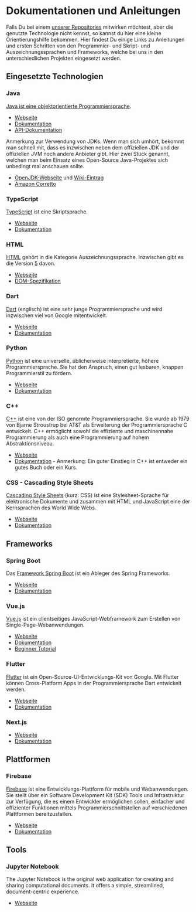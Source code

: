# Dokumentationen und Anleitungen

Falls Du bei einem [unserer Repositories](https://github.com/orgs/it-at-m/repositories)  mitwirken möchtest, aber die genutzte Technologie nicht kennst, so kannst du hier eine kleine Orientierungshilfe bekommen. Hier findest Du einige Links zu Anleitungen und ersten Schritten von den Programmier- und Skript- und Auszeichnungssprachen und Frameworks, welche bei uns in den unterschiedlichen Projekten eingesetzt werden.


## Eingesetzte Technologien

### Java
[Java ist eine objektorientierte Programmiersprache](https://de.wikipedia.org/wiki/Java_(Programmiersprache)).

* [Webseite](https://www.oracle.com/java/)
* [Dokumentation](https://docs.oracle.com/en/java/index.html)
* [API-Dokumentation](https://docs.oracle.com/en/java/javase/18/docs/api/index.html)

Anmerkung zur Verwendung von JDKs. Wenn man sich umhört, bekommt man schnell mit, dass es inzwischen neben dem offiziellen JDK und der offiziellen JVM noch andere Anbieter gibt.
Hier zwei Stück genannt, welchen man beim Einsatz eines Open-Source Java-Projektes sich unbedingt mal anschauen sollte.

* [OpenJDK-Webseite](https://openjdk.org/) und [Wiki-Eintrag](https://de.wikipedia.org/wiki/OpenJDK)
* [Amazon Corretto](https://aws.amazon.com/de/corretto/)


### TypeScript
[TypeScript](https://de.wikipedia.org/wiki/TypeScript) ist eine Skriptsprache.

* [Webseite](https://www.typescriptlang.org/)
* [Dokumentation](https://www.typescriptlang.org/docs/)

### HTML
[HTML](https://de.wikipedia.org/wiki/Hypertext_Markup_Language) gehört in die Kategorie Auszeichnungssprache. Inzwischen gibt es die Version [5](https://de.wikipedia.org/wiki/HTML5)  davon.

* [Webseite](https://www.w3.org/html/)
* [DOM-Spezifikation](https://dom.spec.whatwg.org/)

### Dart
[Dart](https://en.wikipedia.org/wiki/Dart_(programming_language)) (englisch) ist eine sehr junge Programmiersprache und wird inzwischen viel von Google mitentwickelt. 


* [Webseite](https://dart.dev/)
* [Dokumentation](https://dart.dev/guides)

### Python
[Python](https://de.wikipedia.org/wiki/Python_(Programmiersprache)) ist eine universelle, üblicherweise interpretierte, höhere Programmiersprache. Sie hat den Anspruch, einen gut lesbaren, knappen Programmierstil zu fördern.

* [Webseite](https://www.python.org/)
* [Dokumentation](https://docs.python.org/3/)

### C++
[C++](https://de.wikipedia.org/wiki/C%2B%2B) ist eine von der ISO genormte Programmiersprache. Sie wurde ab 1979 von Bjarne Stroustrup bei AT&T als Erweiterung der Programmiersprache C entwickelt. C++ ermöglicht sowohl die effiziente und maschinennahe Programmierung als auch eine Programmierung auf hohem Abstraktionsniveau.

* [Webseite](https://isocpp.org/)
* [Dokumentation](http://isocpp.github.io/CppCoreGuidelines/CppCoreGuidelines) - Anmerkung: Ein guter Einstieg in C++ ist entweder ein gutes Buch oder ein Kurs.

### CSS - Cascading Style Sheets
[Cascading Style Sheets](https://de.wikipedia.org/wiki/Cascading_Style_Sheets) (kurz: CSS) ist eine Stylesheet-Sprache für elektronische Dokumente und zusammen mit HTML und JavaScript eine der Kernsprachen des World Wide Webs.

* [Webseite](https://www.w3.org/Style/CSS/)
* [Dokumentation](https://developer.mozilla.org/en-US/docs/Web/CSS)


## Frameworks

### Spring Boot
Das [Framework Spring Boot](https://de.wikipedia.org/wiki/Spring_(Framework)) ist ein Ableger des Spring Frameworks.

* [Webseite](https://spring.io/projects/spring-boot)
* [Dokumentation](https://docs.spring.io/spring-boot/docs/current/reference/html/)

### Vue.js
[Vue.js](https://de.wikipedia.org/wiki/Vue.js) ist ein clientseitiges JavaScript-Webframework zum Erstellen von Single-Page-Webanwendungen.

* [Webseite](https://vuejs.org/)
* [Dokumentation](https://v2.vuejs.org/)
* [Beginner Tutorial](https://vuejs.org/tutorial/#step-1)


### Flutter
[Flutter](https://de.wikipedia.org/wiki/Flutter_(Software)) ist ein Open-Source-UI-Entwicklungs-Kit von Google. Mit Flutter können Cross-Platform Apps in der Programmiersprache Dart entwickelt werden. 

* [Webseite](https://flutter.dev/)
* [Dokumentation](https://docs.flutter.dev/)

### Next.js

* [Webseite](https://nextjs.org)
* [Dokumentation](https://nextjs.org/docs/getting-started)


## Plattformen

### Firebase
[Firebase](https://de.wikipedia.org/wiki/Firebase) ist eine Entwicklungs-Plattform für mobile und Webanwendungen. Sie stellt über ein Software Development Kit (SDK) Tools und Infrastruktur zur Verfügung, die es einem Entwickler ermöglichen sollen, einfacher und effizienter Funktionen mittels Programmierschnittstellen auf verschiedenen Plattformen bereitzustellen.

* [Webseite](https://firebase.google.com/)
* [Dokumentation](https://firebase.google.com/docs)


## Tools

### Jupyter Notebook
The Jupyter Notebook is the original web application for creating and sharing computational documents. It offers a simple, streamlined, document-centric experience.

* [Webseite](https://jupyter.org/)
